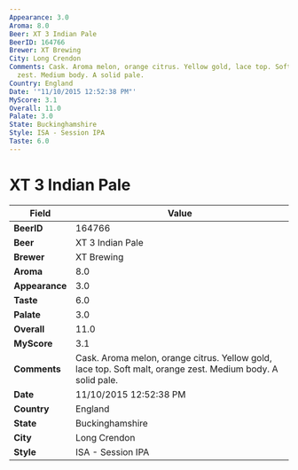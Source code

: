 ```yaml
---
Appearance: 3.0
Aroma: 8.0
Beer: XT 3 Indian Pale
BeerID: 164766
Brewer: XT Brewing
City: Long Crendon
Comments: Cask. Aroma melon, orange citrus. Yellow gold, lace top. Soft malt, orange
  zest. Medium body. A solid pale.
Country: England
Date: '"11/10/2015 12:52:38 PM"'
MyScore: 3.1
Overall: 11.0
Palate: 3.0
State: Buckinghamshire
Style: ISA - Session IPA
Taste: 6.0
---
```


# XT 3 Indian Pale

| Field         | Value |
|---------------|-------|
| **BeerID** | 164766 |
| **Beer** | XT 3 Indian Pale |
| **Brewer** | XT Brewing |
| **Aroma** | 8.0 |
| **Appearance** | 3.0 |
| **Taste** | 6.0 |
| **Palate** | 3.0 |
| **Overall** | 11.0 |
| **MyScore** | 3.1 |
| **Comments** | Cask. Aroma melon, orange citrus. Yellow gold, lace top. Soft malt, orange zest. Medium body. A solid pale. |
| **Date** | 11/10/2015 12:52:38 PM |
| **Country** | England |
| **State** | Buckinghamshire |
| **City** | Long Crendon |
| **Style** | ISA - Session IPA |
